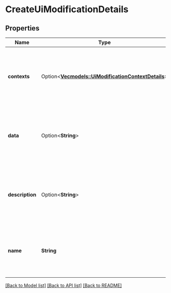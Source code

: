 # CreateUiModificationDetails

## Properties

Name | Type | Description | Notes
------------ | ------------- | ------------- | -------------
**contexts** | Option<[**Vec<models::UiModificationContextDetails>**](UiModificationContextDetails.md)> | List of contexts of the UI modification. The maximum number of contexts is 1000. | [optional]
**data** | Option<**String**> | The data of the UI modification. The maximum size of the data is 50000 characters. | [optional]
**description** | Option<**String**> | The description of the UI modification. The maximum length is 255 characters. | [optional]
**name** | **String** | The name of the UI modification. The maximum length is 255 characters. | 

[[Back to Model list]](../README.md#documentation-for-models) [[Back to API list]](../README.md#documentation-for-api-endpoints) [[Back to README]](../README.md)


